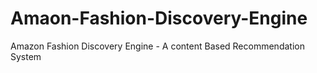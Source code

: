 # Amaon-Fashion-Discovery-Engine
Amazon Fashion Discovery Engine - A content Based Recommendation System
